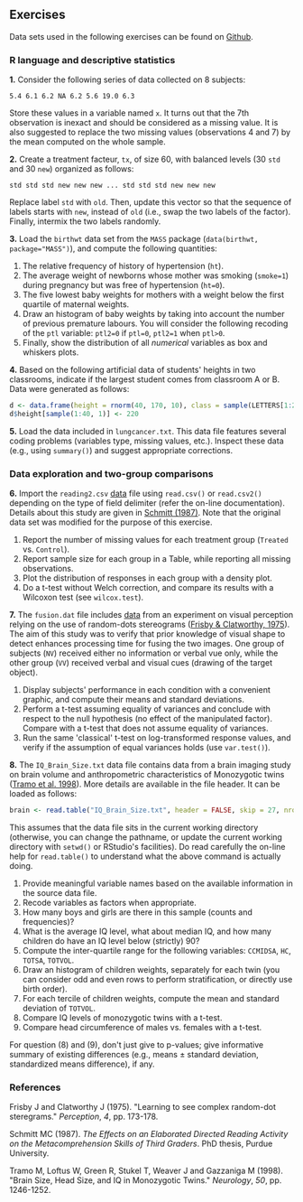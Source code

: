 Exercises
------------------------------



Data sets used in the following exercises can be found on [Github](https://github.com/cogmaster-stats/r-cogstats/tree/master/data).

### R language and descriptive statistics

**1.** Consider the following series of data collected on 8 subjects:

    5.4 6.1 6.2 NA 6.2 5.6 19.0 6.3
      
Store these values in a variable named `x`. It turns out that the 7th observation is inexact and should be considered as a missing value. It is also suggested to replace the two missing values (observations 4 and 7) by the mean computed on the whole sample.
   
**2.** Create a treatment facteur, `tx`, of size 60, with balanced levels (30 `std` and 30 `new`) organized as follows:

    std std std new new new ... std std std new new new
      
Replace label `std` with `old`. Then, update this vector so that the sequence of labels starts with `new`, instead of `old` (i.e., swap the two labels of the factor). Finally, intermix the two labels randomly.
   
**3.** Load the `birthwt` data set from the `MASS` package (`data(birthwt, package="MASS")`), and compute the following quantities:

   1. The relative frequency of history of hypertension (`ht`).  
   2. The average weight of newborns whose mother was smoking (`smoke=1`) during pregnancy but was free of hypertension (`ht=0`).  
   3. The five lowest baby weights for mothers with a weight below the first quartile of maternal weights.     
   4. Draw an histogram of baby weights by taking into account the number of previous premature labours. You will consider the following recoding of the `ptl` variable: `ptl2=0` if `ptl=0`, `ptl2=1` when `ptl>0`.  
   5. Finally, show the distribution of all *numerical* variables as box and whiskers plots.
   
**4.** Based on the following artificial data of students' heights in two classrooms, indicate if the largest student comes from classroom A or B. Data were generated as follows:


```r
d <- data.frame(height = rnorm(40, 170, 10), class = sample(LETTERS[1:2], 40, rep = TRUE))
d$height[sample(1:40, 1)] <- 220
```


**5.** Load the data included in `lungcancer.txt`. This data file features several coding problems (variables type, missing values, etc.). Inspect these data (e.g., using `summary()`) and suggest appropriate corrections.

### Data exploration and two-group comparisons

**6.** Import the `reading2.csv` [data](http://lib.stat.cmu.edu/DASL/Datafiles/DRPScores.html) file using `read.csv()` or `read.csv2()` depending on the type of field delimiter (refer the on-line documentation). Details about this study are given in <a href="">Schmitt (1987)</a>. Note that the original data set was modified for the purpose of this exercise.

   1. Report the number of missing values for each treatment group (`Treated` vs. `Control`).  
   2. Report sample size for each group in a Table, while reporting all missing observations.    
   3. Plot the distribution of responses in each group with a density plot.  
   4. Do a t-test without Welch correction, and compare its results with a Wilcoxon test (see `wilcox.test`).

**7.** The `fusion.dat` file includes [data](http://lib.stat.cmu.edu/DASL/Datafiles/FusionTime.html) from an experiment on visual perception relying on the use of random-dots stereograms (<a href="">Frisby & Clatworthy, 1975</a>). The aim of this study was to verify that prior knowledge of visual shape to detect enhances processing time for fusing the two images. One group of subjects (`NV`) received either no information or verbal vue only, while the other group (`VV`) received verbal and visual cues (drawing of the target object).

   1. Display subjects' performance in each condition with a convenient graphic, and compute their means and standard deviations.  
   2. Perform a t-test assuming equality of variances and conclude with respect to the null hypothesis (no effect of the manipulated factor). Compare with a t-test that does not assume equality of variances.  
   3. Run the same 'classical' t-test on log-transformed response values, and verify if the assumption of equal variances holds (use `var.test()`).

**8.** The `IQ_Brain_Size.txt` data file contains data from a brain imaging study on brain volume and anthropometric characteristics of Monozygotic twins (<a href="">Tramo et al. 1998</a>). More details are available in the file header. It can be loaded as follows:   
   

```r
brain <- read.table("IQ_Brain_Size.txt", header = FALSE, skip = 27, nrows = 20)
```

   
This assumes that the data file sits in the current working directory (otherwise, you can change the pathname, or update the current working directory with `setwd()` or RStudio's facilities). Do read carefully the on-line help for `read.table()` to understand what the above command is actually doing.
   
   1. Provide meaningful variable names based on the available information in the source data file.  
   2. Recode variables as factors when appropriate.  
   3. How many boys and girls are there in this sample (counts and frequencies)?  
   4. What is the average IQ level, what about median IQ, and how many children do have an IQ level below (strictly) 90?  
   5. Compute the inter-quartile range for the following variables: `CCMIDSA`, `HC`, `TOTSA`, `TOTVOL`.  
   6. Draw an histogram of children weights, separately for each twin (you can consider odd and even rows to perform stratification, or directly use birth order).  
   7. For each tercile of children weights, compute the mean and standard deviation of `TOTVOL`.  
   8. Compare IQ levels of monozygotic twins with a t-test.  
   9. Compare head circumference of males vs. females with a t-test.
   
For question (8) and (9), don't just give to p-values; give informative summary of existing differences (e.g., means ± standard deviation, standardized means difference), if any.
   
### References   

Frisby J and Clatworthy J (1975). "Learning to see complex random-dot
steregrams." _Perception_, *4*, pp. 173-178.

Schmitt MC (1987). _The Effects on an Elaborated Directed Reading
Activity on the Metacomprehension Skills of Third Graders_. PhD thesis,
Purdue University.

Tramo M, Loftus W, Green R, Stukel T, Weaver J and Gazzaniga M (1998).
"Brain Size, Head Size, and IQ in Monozygotic Twins." _Neurology_,
*50*, pp. 1246-1252.

